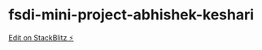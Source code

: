 # fsdi-mini-project-abhishek-keshari

[Edit on StackBlitz ⚡️](https://stackblitz.com/edit/fsdi-mini-project-abhishek-keshari)